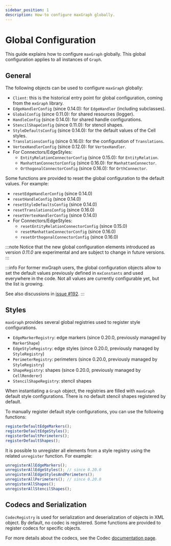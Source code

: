 ```yaml
---
sidebar_position: 1
description: How-to configure maxGraph globally.
---
```


# Global Configuration

This guide explains how to configure `maxGraph` globally. This global configuration applies to all instances of `Graph`.


## General

The following objects can be used to configure `maxGraph` globally:

  - `Client`: this is the historical entry point for global configuration, coming from the `mxGraph` library.
  - `EdgeHandlerConfig` (since 0.14.0): for `EdgeHandler` (including subclasses).
  - `GlobalConfig` (since 0.11.0): for shared resources (logger).
  - `HandleConfig` (since 0.14.0): for shared handle configurations.
  - `StencilShapeConfig` (since 0.11.0): for stencil shapes.
  - `StyleDefaultsConfig` (since 0.14.0): for the default values of the Cell styles.
  - `TranslationsConfig` (since 0.16.0): for the configuration of `Translations`.
  - `VertexHandlerConfig` (since 0.12.0): for `VertexHandler`.
  - For Connectors/EdgeStyles:
    - `EntityRelationConnectorConfig` (since 0.15.0): for `EntityRelation`.
    - `ManhattanConnectorConfig` (since 0.16.0): for `ManhattanConnector`.
    - `OrthogonalConnectorConfig` (since 0.16.0): for `OrthConnector`.

Some functions are provided to reset the global configuration to the default values. For example:

  - `resetEdgeHandlerConfig` (since 0.14.0)
  - `resetHandleConfig` (since 0.14.0)
  - `resetStyleDefaultsConfig` (since 0.14.0)
  - `resetTranslationsConfig` (since 0.16.0)
  - `resetVertexHandlerConfig` (since 0.14.0)
  - For Connectors/EdgeStyles:
    - `resetEntityRelationConnectorConfig` (since 0.15.0)
    - `resetManhattanConnectorConfig` (since 0.16.0)
    - `resetOrthogonalConnectorConfig` (since 0.16.0)

:::note
Notice that the new global configuration elements introduced as version _0.11.0_ are experimental and are subject to change in future versions.
:::

:::info
For former mxGraph users, the global configuration objects allow to set the default values previously defined in `mxConstants` and used everywhere in the code.
Not all values are currently configurable yet, but the list is growing. 

See also discussions in [issue #192](https://github.com/maxGraph/maxGraph/issues/192).
:::

## Styles

`maxGraph` provides several global registries used to register style configurations.

- `EdgeMarkerRegistry`: edge markers (since 0.20.0, previously managed by `MarkerShape`)
- `EdgeStyleRegistry`: edge styles (since 0.20.0, previously managed by `StyleRegistry`)
- `PerimeterRegistry`: perimeters (since 0.20.0, previously managed by `StyleRegistry`)
- `ShapeRegistry`: shapes (since 0.20.0, previously managed by `CellRenderer`)
- `StencilShapeRegistry`: stencil shapes

When instantiating a `Graph` object, the registries are filled with `maxGraph` default style configurations. There is no default stencil shapes registered by default.

To manually register default style configurations, you can use the following functions:

```javascript
registerDefaultEdgeMarkers();
registerDefaultEdgeStyles();
registerDefaultPerimeters();
registerDefaultShapes();
```

It is possible to unregister all elements from a style registry using the related `unregister` function. For example:

```javascript
unregisterAllEdgeMarkers();
unregisterAllEdgeStyles(); // since 0.20.0
unregisterAllEdgeStylesAndPerimeters();
unregisterAllPerimeters(); // since 0.20.0
unregisterAllShapes();
unregisterAllStencilShapes();
```


## Codecs and Serialization

`CodecRegistry` is used for serialization and deserialization of objects in XML object.
By default, no codec is registered. Some functions are provided to register codecs for specific objects.

For more details about the codecs, see the Codec [documentation page](./codecs.md).
